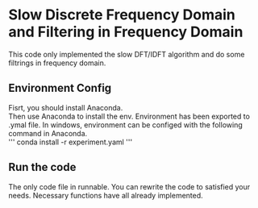 # Slow Discrete Frequency Domain and Filtering in Frequency Domain

This code only implemented the slow DFT/IDFT algorithm and do some filtrings in frequency domain.

## Environment Config
Fisrt, you should install Anaconda.  
Then use Anaconda to install the env.
Environment has been exported to .ymal file.
In windows, environment can be configed with the following command in Anaconda.  
'''
conda install -r experiment.yaml
'''

## Run the code
The only code file in runnable. You can rewrite the code to satisfied your needs. 
Necessary functions have all already implemented.
